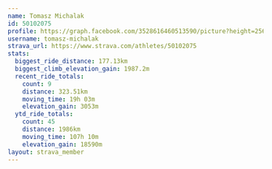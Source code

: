 ```yaml
---
name: Tomasz Michalak
id: 50102075
profile: https://graph.facebook.com/3528616460513590/picture?height=256&width=256
username: tomasz-michalak
strava_url: https://www.strava.com/athletes/50102075
stats:
  biggest_ride_distance: 177.13km
  biggest_climb_elevation_gain: 1987.2m
  recent_ride_totals:
    count: 9
    distance: 323.51km
    moving_time: 19h 03m
    elevation_gain: 3053m
  ytd_ride_totals:
    count: 45
    distance: 1986km
    moving_time: 107h 10m
    elevation_gain: 18590m
layout: strava_member
--- 
```

